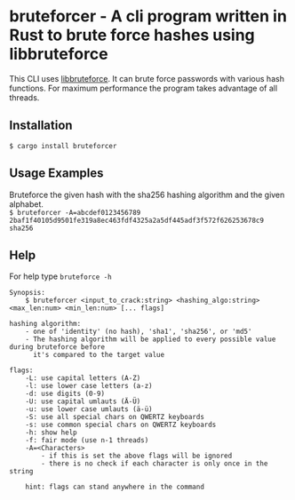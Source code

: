 # bruteforcer - A cli program written in Rust to brute force hashes using libbruteforce

This CLI uses [libbruteforce](https://github.com/phip1611/libbruteforce). It can brute force passwords with various
hash functions. For maximum performance the program takes advantage of all threads.

## Installation
`$ cargo install bruteforcer`

## Usage Examples
Bruteforce the given hash with the sha256 hashing algorithm and the given alphabet. \
`$ bruteforcer -A=abcdef0123456789 2baf1f40105d9501fe319a8ec463fdf4325a2a5df445adf3f572f626253678c9 sha256`

## Help
For help type `bruteforce -h`
```
Synopsis:
    $ bruteforcer <input_to_crack:string> <hashing_algo:string> <max_len:num> <min_len:num> [... flags]

hashing algorithm:
    - one of 'identity' (no hash), 'sha1', 'sha256', or 'md5'
    - The hashing algorithm will be applied to every possible value during bruteforce before
      it's compared to the target value

flags:
    -L: use capital letters (A-Z)
    -l: use lower case letters (a-z)
    -d: use digits (0-9)
    -U: use capital umlauts (Ä-Ü)
    -u: use lower case umlauts (ä-ü)
    -S: use all special chars on QWERTZ keyboards
    -s: use common special chars on QWERTZ keyboards
    -h: show help
    -f: fair mode (use n-1 threads)
    -A=<Characters>
        - if this is set the above flags will be ignored
        - there is no check if each character is only once in the string

    hint: flags can stand anywhere in the command
```

